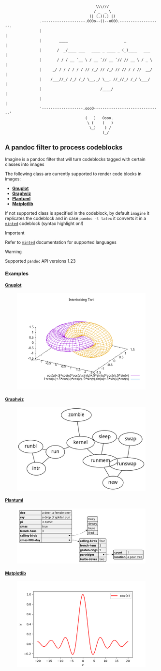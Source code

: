 ``` imagine
                                          \\\///
                                         / _  _ \
                                       (| (.)(.) |)
                .--------------------.OOOo--()--oOOO.-------------------.
                |                                                       |
                |        ____                          _                |
                |       /  _/____ ___   ____ _ ____ _ (_)____   ___     |
                |       / / / __ `__ \ / __ `// __ `// // __ \ / _ \    |
                |     _/ / / / / / / // /_/ // /_/ // // / / //  __/    |
                |    /___//_/ /_/ /_/ \__,_/ \__, //_//_/ /_/ \___/     |
                |                           /____/                      |
                |                                                       |
                '-------------------.oooO-------------------------------'
                                     (   )   Oooo.
                                      \ (    (   )
                                       \_)    ) /
                                             (_/
```

## A pandoc filter to process codeblocks

Imagine is a pandoc filter that will turn codeblocks tagged with certain
classes into images

The following class are currently supported to render code blocks in
images:

- [**Gnuplot**](#gnuplot)
- [**Graphviz**](#graphviz)
- [**Plantuml**](#plantuml)
- [**Matplotlib**](#matplotlib)

If not supported class is specified in the codeblock, by default
`imagine` it replicates the codeblock and in case `pandoc -t latex` it
converts it in a
[`minted`](https://www.overleaf.com/learn/latex/Code_Highlighting_with_minted)
codeblock (syntax highlight on!)

> [!IMPORTANT]
> Refer to [`minted`](https://ctan.org/pkg/minted)
> documentation for supported languages

> [!WARNING]
> Supported `pandoc` API versions 1.23

### Examples

#### [Gnuplot](http://www.gnuplot.info)

<figure>
<img src="pd-images/bbc8295fb9663119c882a7cae7358f2b1f863d61.png" />
</figure>

#### [Graphviz](https://graphviz.org/)

<figure>
<img src="pd-images/930b097432ed038af41e415da8d22b02e0e4083b.png" />
</figure>

#### [Plantuml](https://plantuml.com/)

<figure>
<img src="pd-images/efbf3d7478a6c494bedbbebe16f56f972d775373.png" />
</figure>

#### [Matplotlib](https://matplotlib.org/)

<figure>
<img src="pd-images/d3edd7513770418f05b32336802f65db82e91485.png" />
</figure>

